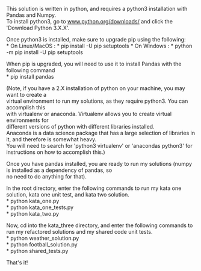 This solution is written in python, and requires a python3 installation with Pandas and Numpy.    
To install python3, go to www.python.org/downloads/ and click the 'Download Python 3.X.X'.   
   
Once python3 is installed, make sure to upgrade pip using the following:  
    * On Linux/MacOS :
         * pip install -U pip setuptools
    * On Windows :
        * python -m pip install -U pip setuptools 
  
When pip is upgraded, you will need to use it to install Pandas with the following command  
    * pip install pandas  
  
(Note, if you have a 2.X installation of python on your machine, you may want to create a  
 virtual environment to run my solutions, as they require python3.  You can accomplish this  
 with virtualenv or anaconda.  Virtualenv allows you to create virtual environments for   
 different versions of python with different libraries installed.  
 Anaconda is a data science package that has a large selection of libraries in it, and therefore is somewhat heavy.   
 You  will need to search for 'python3 virtualenv' or 'anacondas python3' for instructions on how to accomplish this.)  
  
Once you have pandas installed, you are ready to run my solutions (numpy is installed as a dependency of pandas, so   
 no need to do anything for that).
  
In the root directory, enter the following commands to run my kata one solution, kata one unit test, and kata two solution.  
    * python kata_one.py  
    * python kata_one_tests.py  
    * python kata_two.py  

Now, cd into the kata_three directory, and enter the following commands to run my refactored solutions and my shared code unit tests.  
    * python weather_solution.py  
    * python football_solution.py  
    * python shared_tests.py  
  
That's it! 
